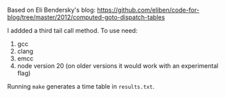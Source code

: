 Based on Eli Bendersky's blog:
https://github.com/eliben/code-for-blog/tree/master/2012/computed-goto-dispatch-tables

I addded a third tail call method. To use need:
1. gcc
2. clang
3. emcc
4. node version 20 (on older versions it would work with an experimental flag)

Running `make` generates a time table in `results.txt`.
